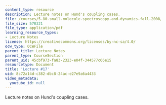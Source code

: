 ```yaml
---
content_type: resource
description: Lecture notes on Hund's coupling cases.
file: /courses/5-80-small-molecule-spectroscopy-and-dynamics-fall-2008/8c72a14dc382dbc824ace27e9a6a4433_17_580ln_fa08.pdf
file_size: 570321
file_type: application/pdf
learning_resource_types:
- Lecture Notes
license: https://creativecommons.org/licenses/by-nc-sa/4.0/
ocw_type: OCWFile
parent_title: Lecture Notes
parent_type: CourseSection
parent_uid: 45cbf973-fa83-2323-e04f-344577c66e15
resourcetype: Document
title: 'Lecture #17'
uid: 8c72a14d-c382-dbc8-24ac-e27e9a6a4433
video_metadata:
  youtube_id: null
---
```

Lecture notes on Hund's coupling cases.